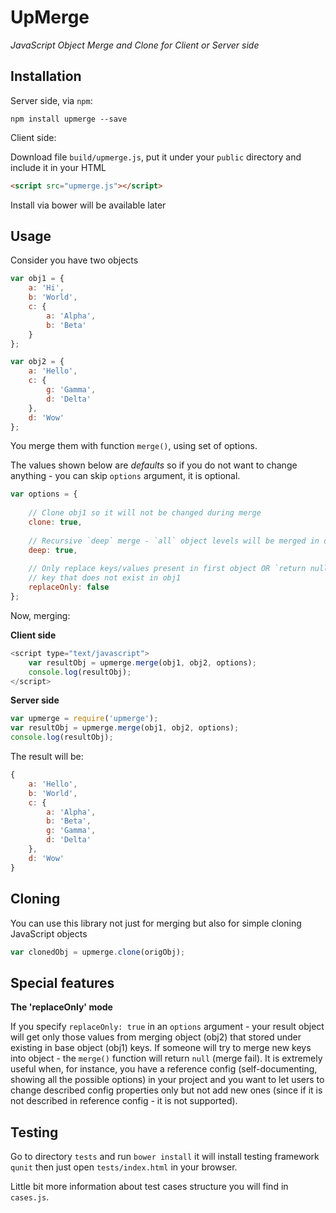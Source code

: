 # UpMerge
*JavaScript Object Merge and Clone for Client or Server side*

## Installation

Server side, via `npm`:

`npm install upmerge --save`

Client side:

Download file `build/upmerge.js`, put it under your `public` directory and include it in your HTML

```html
<script src="upmerge.js"></script>
```

Install via bower will be available later

## Usage

Consider you have two objects

```JavaScript
var obj1 = {
	a: 'Hi',
	b: 'World',
	c: {
		a: 'Alpha',
		b: 'Beta'
	}
};

var obj2 = {
	a: 'Hello',
	c: {
		g: 'Gamma',
		d: 'Delta'
	},
	d: 'Wow'
};
```

You merge them with function `merge()`, using set of options.

The values shown below are *defaults* so if you do not want to change anything - you can skip `options` argument, it is optional.

```JavaScript
var options = {
	
	// Clone obj1 so it will not be changed during merge
	clone: true,
	
	// Recursive `deep` merge - `all` object levels will be merged in opposite to `first-level merge`
	deep: true,
	
	// Only replace keys/values present in first object OR `return null` if second object contains
	// key that does not exist in obj1
	replaceOnly: false
};
```

Now, merging:

**Client side**

```javascript
<script type="text/javascript">
	var resultObj = upmerge.merge(obj1, obj2, options);
	console.log(resultObj);
</script>
```

**Server side**

```javascript
var upmerge = require('upmerge');
var resultObj = upmerge.merge(obj1, obj2, options);
console.log(resultObj);
```

The result will be:

```javascript
{
	a: 'Hello',
	b: 'World',
	c: {
		a: 'Alpha',
		b: 'Beta',
		g: 'Gamma',
		d: 'Delta'
	},
	d: 'Wow'
}
```

## Cloning

You can use this library not just for merging but also for simple cloning JavaScript objects

```JavaScript
var clonedObj = upmerge.clone(origObj);
```

## Special features

**The 'replaceOnly' mode**

If you specify `replaceOnly: true` in an `options` argument - your result object will get only those values from merging object (obj2) that stored under existing in base object (obj1) keys. If someone will try to merge new keys into object - the `merge()` function will return `null` (merge fail). It is extremely useful when, for instance, you have a reference config (self-documenting, showing all the possible options) in your project and you want to let users to change described config properties only but not add new ones (since if it is not described in reference config - it is not supported).

## Testing

Go to directory `tests` and run `bower install` it will install testing framework `qunit` then just open `tests/index.html` in your browser.

Little bit more information about test cases structure you will find in `cases.js`.

